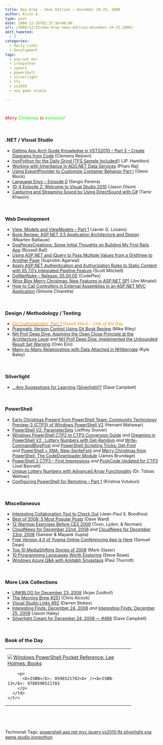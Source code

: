```yaml
---
title: Dew Drop – Xmas Edition – December 24-25, 2008
author: Alvin A.
type: post
date: 2008-12-26T02:37:16+00:00
url: /2008/12/25/dew-drop-xmas-edition-december-24-25-2008/
aktt_tweeted:
  - 1
categories:
  - Daily Links
  - Development
tags:
  - asp.net mvc
  - ironpython
  - jquery
  - powershell
  - silverlight
  - tfs
  - vs2010
  - xna game studio

---
```

&#160;

_<font color="#ff0000">Merry</font> <font color="#00ff00">Christmas</font> <font color="#ff0000">to</font> <font color="#00ff00">everyone!</font>_

&#160;

### .NET / Visual Studio

  * <a target="_blank" href="http://www.clemensreijnen.nl/post/Getting-App-Arch-Guid-Knowledge-in-VSTS2010-e28093-Part3-Create-Diagrams-from-Code.aspx">Getting App Arch Guide Knowledge in VSTS2010 &#8211; Part 3 &#8211; Create Diagrams from Code</a> (Clemens Reijnen)
  * <a target="_blank" href="http://www.jphamilton.net/post/IronPython-for-the-Daily-Grind-(TFS-sample-included!).aspx">IronPython for the Daily Grind (TFS Sample Included!)</a> (JP. Hamilton)
  * <a target="_blank" href="http://blogs.msdn.com/phaniraj/archive/2008/12/23/working-with-inheritance-in-ado-net-data-services.aspx">Working with Inheritance in ADO.NET Data Services</a> (Phani Raj)
  * <a target="_blank" href="http://blogs.msdn.com/gblock/archive/2008/12/25/using-exportprovider-to-customize-container-behavior-part-i.aspx">Using ExportProvider to Customize Container Behavior Part I</a> (Glenn Block)
  * <a target="_blank" href="http://devlicio.us/blogs/sergio_pereira/archive/2008/12/24/language-envy-episode-0.aspx">Language Envy &#8211; Episode 0</a> (Sergio Pereira)
  * <a target="_blank" href="http://managed-world.com/archive/2008/12/24/10-4-episode-2-welcome-to-visual-studio-2010.aspx">10-4 Episode 2: Welcome to Visual Studio 2010</a> (Jason Olson)
  * <a target="_blank" href="http://blogs.microsoft.co.il/blogs/tamir/archive/2008/12/25/capturing-and-streaming-sound-by-using-directsound-with-c.aspx">Capturing and Streaming Sound by Using DirectSound with C#</a> (Tamir Khason)

&#160;

### Web Development

  * <a target="_blank" href="http://blog.lozanotek.com/archive/2008/12/23/Views_Models_and_ViewModels_-_Part_1.aspx">View, Models and ViewModels &#8211; Part 1</a> (Javier G. Lozano)
  * <a target="_blank" href="http://blog.maartenballiauw.be/post/2008/12/24/Book-review-ASPNET-35-Application-Architecture-and-Design.aspx">Book Review: ASP.NET 3.5 Application Architecture and Design</a> (Maarten Balliauw)
  * <a target="_blank" href="http://www.caffeinatedcoder.com/dospecescreations-some-initial-thoughts-on-building-my-first-rails-app/">DosPecesCreations: Some Initial Thoughts on Building My First Rails App</a> (Russell Ball)
  * <a target="_blank" href="http://www.dotnetcurry.com/ShowArticle.aspx?ID=247">Using ASP.NET and jQuery to Pass Multiple Values from a GridView to Another Page</a> (Suprotim Agarwal)
  * <a target="_blank" href="http://aspnet.4guysfromrolla.com/articles/122408-1.aspx">Apply ASP.NET Authentication and Authorization Rules to Static Content with IIS 7.0&#8217;s Integrated Pipeline Feature</a> (Scott Mitchell)
  * <a target="_blank" href="http://www.codeplex.com/dotnetnuke/Release/ProjectReleases.aspx?ReleaseId=21021">DotNetNuke &#8211; Release: 05.00.00</a> (CodePlex)
  * <a target="_blank" href="http://wroxblog.typepad.com/minatel/2008/12/wrox-blox-merry-christmas-new-features-in-aspnet-sp1.html">Wrox Blox Merry Christmas: New Features in ASP.NET SP1</a> (Jim Minatel)
  * <a target="_blank" href="http://dotnet.dzone.com/news/how-call-controllers-external-">How to Call Controllers in External Assemblies in an ASP.NET MVC Application</a> (Simone Chiaretta)

&#160;

### Design / Methodology / Testing

  * <a target="_blank" href="http://elegantcode.com/2008/12/24/on-craftsmanship-part-1/"><font color="#ff8000">On Craftsmanship, Part 1</font></a> <font color="#ff8000">(David Starr)<em> – Link of the Day</em></font>
  * <a target="_blank" href="http://dobbscodetalk.com/index.php?option=com_myblog&show=Pragmatic-Version-Control-Using-Git-Book-Review.html&Itemid=29">Pragmatic Version Control Using Git Book Review</a> (Mike Riley)
  * <a target="_blank" href="http://ayende.com/Blog/archive/2008/12/24/nh-prof-deep-dive-applying-the-open-close-principle-at.aspx">NH Prof Deep Dive: Applying the Open Close Principle at the Architecture Level</a>&#160;_and_&#160;<a target="_blank" href="http://ayende.com/Blog/archive/2008/12/24/nh-prof-deep-dive-implemented-the-unbounded-result-set-warning.aspx">NH Prof Deep Dive: Implemented the Unbounded Result Set Warning</a> (Oren Eini)
  * <a target="_blank" href="http://codebetter.com/blogs/kyle.baley/archive/2008/12/24/many-to-many-relationships-with-data-attached-in-nhibernate.aspx">Many-to-Many Relationships with Data Attached in NHibernate</a> (Kyle Baley)

&#160;

### Silverlight

  * <a target="_blank" href="http://geekswithblogs.net/WynApseTechnicalMusings/archive/2008/12/24/128156.aspx">&#8230;Any Suggestions for Learning [Silverlight]?</a> (Dave Campbell)

&#160;

### PowerShell

  * <a target="_blank" href="http://blogs.msdn.com/powershell/archive/2008/12/23/early-christmas-present-from-powershell-team-community-technology-preview-3-ctp3-of-windows-powershell-v2.aspx">Early Christmas Present from PowerShell Team: Community Technology Preview-3 (CTP3) of Windows PowerShell V2</a> (Hemant Mahawar)
  * <a target="_blank" href="http://blogs.msdn.com/powershell/archive/2008/12/23/powershell-v2-parametersets.aspx">PowerShell V2: ParameterSets</a> (Jeffrey Snover)
  * <a target="_blank" href="http://blogs.msdn.com/powershell/archive/2008/12/24/windows-powershell-ctp2-to-ctp3-conversion-guide.aspx">Windows PowerShell CTP2 to CTP3 Conversion Guide</a>&#160;_and_&#160;<a target="_blank" href="http://blogs.msdn.com/powershell/archive/2008/12/24/dreaming-in-powershell-v2-lottery-numbers-with-get-random.aspx">Dreaming in PowerShell V2 : Lottery Numbers with Get-Random</a> _and_&#160;<a target="_blank" href="http://blogs.msdn.com/powershell/archive/2008/12/24/write-commandblogpost.aspx">Write-CommandBlogPost</a> _and_&#160;<a target="_blank" href="http://blogs.msdn.com/mediaandmicrocode/archive/2008/12/24/microcode-powershell-scripting-tricks-get-font.aspx">PowerShell Scripting Tricks: Get-Font</a> _and_&#160;<a target="_blank" href="http://blogs.msdn.com/mediaandmicrocode/archive/2008/12/24/microcode-powershell-xna-new-spritefont.aspx">PowerShell + XNA: New-SpriteFont</a> _and_&#160;<a target="_blank" href="http://blogs.msdn.com/powershell/archive/2008/12/25/merry-christmas-from-powershell-the-codedownloader-module.aspx">Merry Christmas from PowerShell: The CodeDownloader Module</a> (James Brundage)
  * <a target="_blank" href="http://huddledmasses.org/powershell-2-ctp3-first-impressions/">PowerShell 2 CTP3 &#8211; First Impressions</a>&#160;_and_&#160;<a target="_blank" href="http://huddledmasses.org/poshcode-updated-for-ctp3/">PoshCode Updated for CTP3</a> (Joel Bennett)
  * <a target="_blank" href="http://powershell.com/cs/blogs/tobias/archive/2008/12/22/unique-lottery-numbers-with-advanced-array-functionality.aspx">Unique Lottery Numbers with Advanced Array Functionality</a> (Dr. Tobias Weltner)
  * <a target="_blank" href="http://blogs.msdn.com/powershell/archive/2008/12/24/configuring-powershell-for-remoting-part-1.aspx">Configuring PowerShell for Remoting &#8211; Part 1</a> (Krishna Vutukuri)

&#160;

### Miscellaneous

  * <a target="_blank" href="http://blog.jpboodhoo.com/InterestingCollaborationToolToCheckOut.aspx">Interesting Collaboration Tool to Check Out</a> (Jean-Paul S. Boodhoo)
  * <a target="_blank" href="http://encosia.com/2008/12/23/best-of-2008-5-most-popular-posts/">Best of 2008: 5 Most Popular Posts</a> (Dave Ward)
  * <a target="_blank" href="http://www.woot.com/Blog/ViewEntry.aspx?Id=7012">12 Warmup Exercises Before CES 2009</a> (Toon, Lydon, & Norman)
  * <a target="_blank" href="http://www.cloudave.com/link/cloudnews-for-december-22nd-2008">CloudNews for December 22nd, 2008</a>&#160;_and_&#160;<a target="_blank" href="http://www.cloudave.com/link/cloudnews-for-december-23rd-2008">CloudNews for December 23rd, 2008</a> (Sameer & Mayank Gupta)
  * <a target="_blank" href="http://webworkerdaily.com/2008/12/11/free-version-40-of-yugma-online-conferencing-app-is-here/">Free Version 4.0 of Yugma Online Conferencing App Is Here</a> (Samuel Dean)
  * <a target="_blank" href="http://www.pbs.org/mediashift/2008/12/top-10-mediashifting-stories-of-2008358.html">Top 10 MediaShifting Stories of 2008</a> (Mark Glaser)
  * <a target="_blank" href="http://blogs.msdn.com/steverowe/archive/2008/12/24/10-programming-languages-worth-exploring.aspx">10 Programming Languages Worth Exploring</a> (Steve Rowe)
  * <a target="_blank" href="http://community.winsupersite.com/blogs/paul/archive/2008/12/25/windows-azure-q-amp-a-with-amitabh-srivastava.aspx">Windows Azure Q&A with Amitabh Srivastava</a> (Paul Thurrott)

&#160;

### More Link Collections

  * <a target="_blank" href="http://www.arjansworld.com/2008/12/23/linkblog-for-december-23-2008/">LINKBLOG for December 23, 2008</a> (Arjan Zuidhof)
  * <a target="_blank" href="http://blog.cwa.me.uk/2008/12/24/the-morning-brew-251/">The Morning Brew #251</a> (Chris Alcock)
  * <a target="_blank" href="http://visualstudiohacks.com/blog/visual-studio-links-92/">Visual Studio Links #92</a> (Darren Stokes)
  * <a target="_blank" href="http://jasonhaley.com/blog/archive/2008/12/24/142633.aspx">Interesting Finds: December 24, 2008</a>&#160;_and_&#160;<a target="_blank" href="http://jasonhaley.com/blog/archive/2008/12/25/142634.aspx">Interesting Finds: December 25, 2008</a> (Jason Haley)
  * <a target="_blank" href="http://geekswithblogs.net/WynApseTechnicalMusings/archive/2008/12/24/128165.aspx">Silverlight Cream for December 24, 2008 &#8212; #466</a> (Dave Campbell)

&#160;

### Book of the Day

<div style="padding-bottom: 0px; margin: 0px; padding-left: 0px; padding-right: 0px; display: inline; float: none; padding-top: 0px" id="scid:7dc1bd33-94bd-46fd-a20b-0131235bcd47:46cc01a7-2faa-40ca-8d6b-c74f37cbfa87" class="wlWriterEditableSmartContent">
  <table cellspacing="0" cellpadding="2" width="400" border="0" unselectable="on">
    <tr>
      <td valign="top" width="400">
        <p>
          <a title="Windows PowerShell Pocket Reference: Lee Holmes: Books" href="http://www.amazon.com/exec/obidos/ASIN/0596521782/alvinashcraft-20"><img data-recalc-dims="1" decoding="async" src="https://i0.wp.com/images.amazon.com/images/P/0596521782.01.MZZZZZZZ.jpg?w=660" border="0" align="left" style="float:left" />Windows PowerShell Pocket Reference: Lee Holmes: Books</a>
        </p>
        
        <p>
          <b>ISBN</b>: 0596521782<br /><b>ISBN-13</b>: 9780596521783
        </p>
      </td>
    </tr>
  </table>
</div>

&#160;

<div style="padding-bottom: 0px; margin: 0px; padding-left: 0px; padding-right: 0px; display: inline; float: none; padding-top: 0px" id="scid:C16BAC14-9A3D-4c50-9394-FBFEF7A93539:e1fba957-2670-442b-9b47-33f9213a7deb" class="wlWriterEditableSmartContent">
  <!--dotnetkickit-->
</div>

&#160;

<div style="padding-bottom: 0px; margin: 0px; padding-left: 0px; padding-right: 0px; display: inline; float: none; padding-top: 0px" id="scid:0767317B-992E-4b12-91E0-4F059A8CECA8:d36278c3-5d57-4df3-9642-e39b41302bf5" class="wlWriterEditableSmartContent">
  Technorati Tags: <a href="http://technorati.com/tags/powershell" rel="tag">powershell</a>,<a href="http://technorati.com/tags/asp.net+mvc" rel="tag">asp.net mvc</a>,<a href="http://technorati.com/tags/jquery" rel="tag">jquery</a>,<a href="http://technorati.com/tags/vs2010" rel="tag">vs2010</a>,<a href="http://technorati.com/tags/tfs" rel="tag">tfs</a>,<a href="http://technorati.com/tags/silverlight" rel="tag">silverlight</a>,<a href="http://technorati.com/tags/xna+game+studio" rel="tag">xna game studio</a>,<a href="http://technorati.com/tags/ironpython" rel="tag">ironpython</a>
</div>